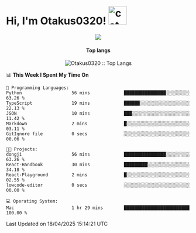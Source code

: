 <h1> Hi, I'm Otakus0320! <img src="https://media.giphy.com/media/mGcNjsfWAjY5AEZNw6/giphy.gif" width="50" alt="cat"></h1>

<p align="center"><a href="https://wakatime.com/@044d69d0-1253-4f60-96b6-5d19a0f9dde5"><img src="https://wakatime.com/badge/user/044d69d0-1253-4f60-96b6-5d19a0f9dde5.svg" /></a></p>

<h4 align="center">Top langs</h4>

<p align="center"><img src="https://github-readme-stats.vercel.app/api/top-langs/?username=Otakus0320&langs_count=10&theme=tokyonight&layout=compact&timestamp={{random_number}}" alt="Otakus0320 :: Top Langs" /></p>

<!--START_SECTION:waka-->
📊 **This Week I Spent My Time On** 

```text
💬 Programming Languages: 
Python                   56 mins             ████████████████░░░░░░░░░   63.26 % 
TypeScript               19 mins             ██████░░░░░░░░░░░░░░░░░░░   22.13 % 
JSON                     10 mins             ███░░░░░░░░░░░░░░░░░░░░░░   11.42 % 
Markdown                 2 mins              █░░░░░░░░░░░░░░░░░░░░░░░░   03.11 % 
GitIgnore file           0 secs              ░░░░░░░░░░░░░░░░░░░░░░░░░   00.06 % 

🐱‍💻 Projects: 
dongji                   56 mins             ████████████████░░░░░░░░░   63.26 % 
React-Handbook           30 mins             █████████░░░░░░░░░░░░░░░░   34.18 % 
React-Playground         2 mins              █░░░░░░░░░░░░░░░░░░░░░░░░   02.55 % 
lowcode-editor           0 secs              ░░░░░░░░░░░░░░░░░░░░░░░░░   00.00 % 

💻 Operating System: 
Mac                      1 hr 29 mins        █████████████████████████   100.00 % 
```


 Last Updated on 18/04/2025 15:14:21 UTC
<!--END_SECTION:waka-->
